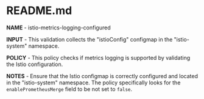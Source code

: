 # README.md

**NAME** - istio-metrics-logging-configured

**INPUT** - This validation collects the "istioConfig" configmap in the "istio-system" namespace.

**POLICY** - This policy checks if metrics logging is supported by validating the Istio configuration.

**NOTES** - Ensure that the Istio configmap is correctly configured and located in the "istio-system" namespace. The policy specifically looks for the `enablePrometheusMerge` field to be not set to `false`.
